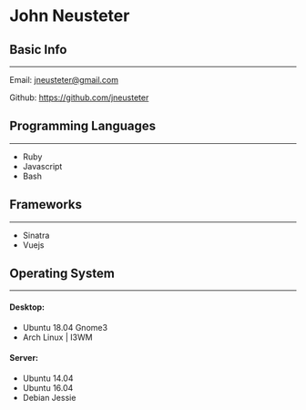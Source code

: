 # John Neusteter

## Basic Info
----------

Email: jneusteter@gmail.com

Github: https://github.com/jneusteter

## Programming Languages
----

- Ruby
- Javascript
- Bash

## Frameworks
---

- Sinatra
- Vuejs

## Operating System
---

#### Desktop:
- Ubuntu 18.04 Gnome3
- Arch Linux | I3WM

#### Server:
- Ubuntu 14.04
- Ubuntu 16.04
- Debian Jessie

